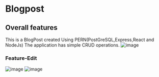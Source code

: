 # Blogpost
## Overall features
This is a BlogPost created Using PERN(PostGreSQL,Express,React and NodeJs)
The application has simple CRUD operations.
![image](https://user-images.githubusercontent.com/88974230/196684789-8b02b808-a918-491e-b1bd-48091a2801bb.png)
### Feature-Edit
![image](https://user-images.githubusercontent.com/88974230/196685672-22fb681d-e921-43e7-8a22-46f29bc6f33f.png)
![image](https://user-images.githubusercontent.com/88974230/196685725-4aa880fa-9ff7-4511-83b5-cae24263f2c2.png)
